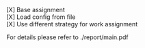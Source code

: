 [X] Base assignment  
[X] Load config from file  
[X] Use different strategy for work assignment

For details please refer to
    ./report/main.pdf

